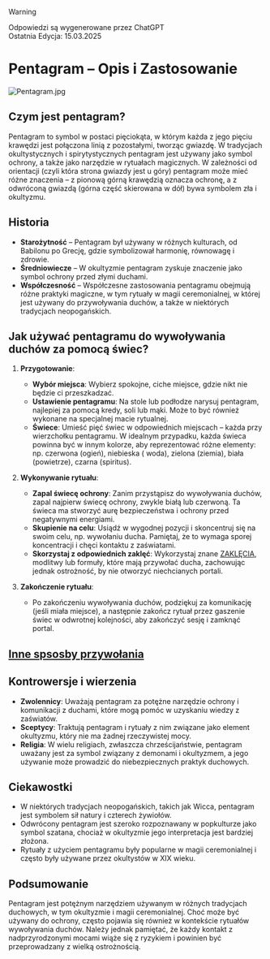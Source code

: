> [!WARNING]  
> Odpowiedzi są wygenerowane przez ChatGPT  
> Ostatnia Edycja: 15.03.2025

# Pentagram – Opis i Zastosowanie

![Pentagram.jpg](../../../zdjecia/Pentagram.jpg)

## Czym jest pentagram?

Pentagram to symbol w postaci pięciokąta, w którym każda z jego pięciu krawędzi jest połączona linią z pozostałymi,
tworząc gwiazdę. W tradycjach okultystycznych i spirytystycznych pentagram jest używany jako symbol ochrony, a także
jako narzędzie w rytuałach magicznych. W zależności od orientacji (czyli która strona gwiazdy jest u góry) pentagram
może mieć różne znaczenia – z pionową górną krawędzią oznacza ochronę, a z odwróconą gwiazdą (górna część skierowana w
dół) bywa symbolem zła i okultyzmu.

## Historia

- **Starożytność** – Pentagram był używany w różnych kulturach, od Babilonu po Grecję, gdzie symbolizował harmonię,
  równowagę i zdrowie.
- **Średniowiecze** – W okultyzmie pentagram zyskuje znaczenie jako symbol ochrony przed złymi duchami.
- **Współczesność** – Współczesne zastosowania pentagramu obejmują różne praktyki magiczne, w tym rytuały w magii
  ceremonialnej, w której jest używany do przywoływania duchów, a także w niektórych tradycjach neopogańskich.

## Jak używać pentagramu do wywoływania duchów za pomocą świec?

1. **Przygotowanie**:
    - **Wybór miejsca**: Wybierz spokojne, ciche miejsce, gdzie nikt nie będzie ci przeszkadzać.
    - **Ustawienie pentagramu**: Na stole lub podłodze narysuj pentagram, najlepiej za pomocą kredy, soli lub mąki. Może
      to być również wykonane na specjalnej macie rytualnej.
    - **Świece**: Umieść pięć świec w odpowiednich miejscach – każda przy wierzchołku pentagramu. W idealnym przypadku,
      każda świeca powinna być w innym kolorze, aby reprezentować różne elementy: np. czerwona (ogień), niebieska (
      woda), zielona (ziemia), biała (powietrze), czarna (spiritus).

2. **Wykonywanie rytuału**:
    - **Zapal świecę ochrony**: Zanim przystąpisz do wywoływania duchów, zapal najpierw świecę ochrony, zwykle białą lub
      czerwoną. Ta świeca ma stworzyć aurę bezpieczeństwa i ochrony przed negatywnymi energiami.
    - **Skupienie na celu**: Usiądź w wygodnej pozycji i skoncentruj się na swoim celu, np. wywołaniu ducha. Pamiętaj,
      że to wymaga sporej koncentracji i chęci kontaktu z zaświatami.
    - **Skorzystaj z odpowiednich zaklęć**: Wykorzystaj znane [ZAKLĘCIA](Zaklecia), modlitwy lub formuły, które mają
      przywołać
      ducha, zachowując jednak ostrożność, by nie otworzyć niechcianych portali.

3. **Zakończenie rytuału**:
    - Po zakończeniu wywoływania duchów, podziękuj za komunikację (jeśli miała miejsce), a następnie zakończ rytuał
      przez gaszenie świec w odwrotnej kolejności, aby zakończyć sesję i zamknąć portal.

## [Inne spsosby przywołania](Uzycje.MD)

## Kontrowersje i wierzenia

- **Zwolennicy**: Uważają pentagram za potężne narzędzie ochrony i komunikacji z duchami, które mogą pomóc w uzyskaniu
  wiedzy z zaświatów.
- **Sceptycy**: Traktują pentagram i rytuały z nim związane jako element okultyzmu, który nie ma żadnej rzeczywistej
  mocy.
- **Religia**: W wielu religiach, zwłaszcza chrześcijaństwie, pentagram uważany jest za symbol związany z demonami i
  okultyzmem, a jego używanie może prowadzić do niebezpiecznych praktyk duchowych.

## Ciekawostki

- W niektórych tradycjach neopogańskich, takich jak Wicca, pentagram jest symbolem sił natury i czterech żywiołów.
- Odwrócony pentagram jest szeroko rozpoznawany w popkulturze jako symbol szatana, chociaż w okultyzmie jego
  interpretacja jest bardziej złożona.
- Rytuały z użyciem pentagramu były popularne w magii ceremonialnej i często były używane przez okultystów w XIX wieku.

## Podsumowanie

Pentagram jest potężnym narzędziem używanym w różnych tradycjach duchowych, w tym okultyzmie i magii ceremonialnej. Choć
może być używany do ochrony, często pojawia się również w kontekście rytuałów wywoływania duchów. Należy jednak
pamiętać, że każdy kontakt z nadprzyrodzonymi mocami wiąże się z ryzykiem i powinien być przeprowadzany z wielką
ostrożnością.